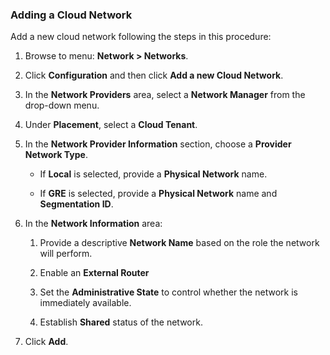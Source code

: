 ### Adding a Cloud Network

Add a new cloud network following the steps in this procedure:

1.  Browse to menu: **Network > Networks**.

2.  Click **Configuration** and then click **Add a new Cloud Network**.

3.  In the **Network Providers** area, select a **Network Manager** from the drop-down menu.

4.  Under **Placement**, select a **Cloud Tenant**.

5.  In the **Network Provider Information** section, choose a **Provider Network Type**.

      - If **Local** is selected, provide a **Physical Network** name.

      - If **GRE** is selected, provide a **Physical Network** name and
        **Segmentation ID**.

6.  In the **Network Information** area:

    1.  Provide a descriptive **Network Name** based on the role the
        network will perform.

    2.  Enable an **External Router**

    3.  Set the **Administrative State** to control whether the network
        is immediately available.

    4.  Establish **Shared** status of the network.

7.  Click **Add**.
